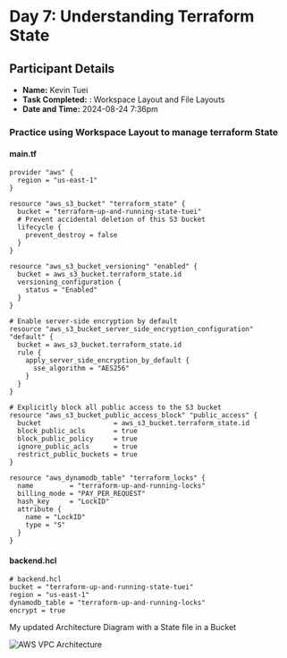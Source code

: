 # Day 7: Understanding Terraform State

## Participant Details
- **Name:** Kevin Tuei
- **Task Completed:** : Workspace Layout and File Layouts
- **Date and Time:** 2024-08-24 7:36pm


### Practice using Workspace Layout to manage terraform State
#### main.tf
```hcl
provider "aws" {
  region = "us-east-1"
}

resource "aws_s3_bucket" "terraform_state" {
  bucket = "terraform-up-and-running-state-tuei"
  # Prevent accidental deletion of this S3 bucket
  lifecycle {
    prevent_destroy = false
  }
}

resource "aws_s3_bucket_versioning" "enabled" {
  bucket = aws_s3_bucket.terraform_state.id
  versioning_configuration {
    status = "Enabled"
  }
}

# Enable server-side encryption by default
resource "aws_s3_bucket_server_side_encryption_configuration" "default" {
  bucket = aws_s3_bucket.terraform_state.id
  rule {
    apply_server_side_encryption_by_default {
      sse_algorithm = "AES256"
    }
  }
}

# Explicitly block all public access to the S3 bucket
resource "aws_s3_bucket_public_access_block" "public_access" {
  bucket                  = aws_s3_bucket.terraform_state.id
  block_public_acls       = true
  block_public_policy     = true
  ignore_public_acls      = true
  restrict_public_buckets = true
}

resource "aws_dynamodb_table" "terraform_locks" {
  name         = "terraform-up-and-running-locks"
  billing_mode = "PAY_PER_REQUEST"
  hash_key     = "LockID"
  attribute {
    name = "LockID"
    type = "S"
  }
}
```

#### backend.hcl
```hcl
# backend.hcl
bucket = "terraform-up-and-running-state-tuei"
region = "us-east-1"
dynamodb_table = "terraform-up-and-running-locks"
encrypt = true
```


My updated Architecture Diagram with a State file in a Bucket

![AWS VPC Architecture](https://tuei-aws-diagrams.s3.amazonaws.com/StateFile.png)